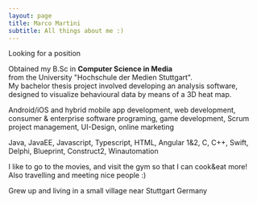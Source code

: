 ```yaml
---
layout: page
title: Marco Martini
subtitle: All things about me :)
---
```

<span class="fa fa-briefcase about-icon"></span>
Looking for a position

<span class="fa fa-graduation-cap about-icon"></span>
Obtained my B.Sc in <strong>Computer Science in Media</strong>  
from the University "Hochschule der Medien Stuttgart".  
My bachelor thesis project involved developing an analysis software, designed to visualize behavioural data by means of a 3D heat map.

<span class="fa fa-file-text-o about-icon"></span>
Android/iOS and hybrid mobile app development, web development, consumer & enterprise software programing, game development, Scrum project management, UI-Design, online marketing

<span class="fa fa-code about-icon"></span>
Java, JavaEE, Javascript, Typescript, HTML, Angular 1&2, C, C++, Swift, Delphi, Blueprint, Construct2, Winautomation  

<span class="fa fa-heart about-icon"></span>
I like to go to the movies, and visit the gym so that I can cook&eat more! Also travelling and meeting nice people :)

<span class="fa fa-globe about-icon"></span>
Grew up and living in a small village near Stuttgart Germany

